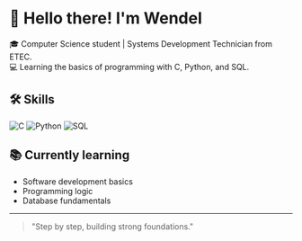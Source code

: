 # 👋 Hello there! I'm Wendel

🎓 Computer Science student | Systems Development Technician from ETEC.  
💻 Learning the basics of programming with C, Python, and SQL.

## 🛠️ Skills

![C](https://img.icons8.com/fluency/48/000000/c-programming.png)
![Python](https://img.icons8.com/fluency/48/000000/python.png)
![SQL](https://img.icons8.com/fluency/48/000000/database.png)

## 📚 Currently learning
- Software development basics
- Programming logic
- Database fundamentals

---

> "Step by step, building strong foundations."

